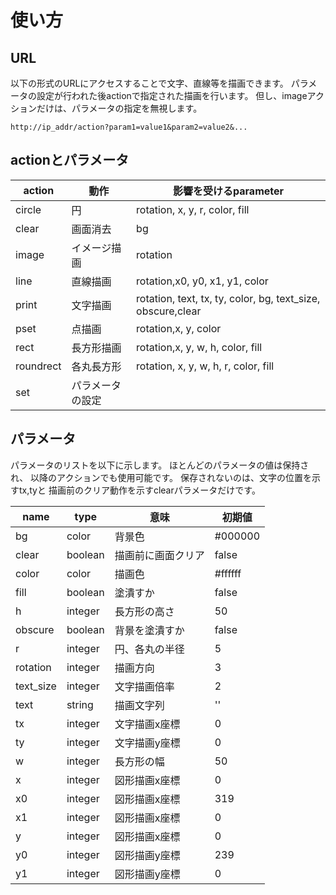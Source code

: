 # 使い方

## URL

以下の形式のURLにアクセスすることで文字、直線等を描画できます。
パラメータの設定が行われた後actionで指定された描画を行います。
但し、imageアクションだけは、パラメータの指定を無視します。

~~~
http://ip_addr/action?param1=value1&param2=value2&...
~~~

## actionとパラメータ

| action | 動作 |影響を受けるparameter |
|--------|------|-------|
| circle| 円 | rotation, x, y, r, color, fill|
| clear | 画面消去 | bg |
| image    | イメージ描画  |rotation|
| line | 直線描画 | rotation,x0, y0, x1, y1, color |
| print  | 文字描画| rotation, text, tx, ty, color, bg, text_size, obscure,clear|
| pset | 点描画 | rotation,x, y, color |
| rect | 長方形描画 | rotation,x, y, w, h, color, fill |
| roundrect | 各丸長方形| rotation, x, y, w, h, r, color, fill|
| set     | パラメータの設定|   |

## パラメータ

パラメータのリストを以下に示します。
ほとんどのパラメータの値は保持され、
以降のアクションでも使用可能です。
保存されないのは、文字の位置を示すtx,tyと
描画前のクリア動作を示すclearパラメータだけです。

|name|type|意味|初期値|
|----|------|------|-------|
|bg   | color |背景色| #000000|
|clear| boolean |描画前に画面クリア|false|
|color| color |描画色| #ffffff| 
|fill | boolean | 塗潰すか | false|
|h  | integer | 長方形の高さ | 50 |
|obscure | boolean | 背景を塗潰すか| false| 
|r  | integer | 円、各丸の半径| 5 |
|rotation|integer|描画方向|3|
|text_size| integer | 文字描画倍率 | 2|
|text|string|描画文字列|''|
|tx  |integer | 文字描画x座標| 0 | 
|ty  |integer | 文字描画y座標| 0 | 
|w  | integer | 長方形の幅 | 50 | 
|x  | integer | 図形描画x座標 | 0 | 
|x0 | integer | 図形描画x座標 | 319 | 
|x1 | integer | 図形描画x座標 | 0 | 
|y  | integer | 図形描画x座標 | 0 | 
|y0 | integer | 図形描画y座標 |239|
|y1 | integer | 図形描画y座標 |0 | 
